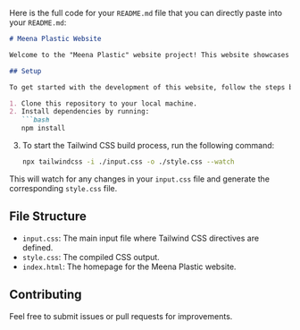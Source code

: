 Here is the full code for your `README.md` file that you can directly paste into your `README.md`:

```markdown
# Meena Plastic Website

Welcome to the "Meena Plastic" website project! This website showcases products and services offered by Meena Plastic. 

## Setup

To get started with the development of this website, follow the steps below:

1. Clone this repository to your local machine.
2. Install dependencies by running:
   ```bash
   npm install
   ```
3. To start the Tailwind CSS build process, run the following command:
   ```bash
   npx tailwindcss -i ./input.css -o ./style.css --watch
   ```

This will watch for any changes in your `input.css` file and generate the corresponding `style.css` file.

## File Structure

- `input.css`: The main input file where Tailwind CSS directives are defined.
- `style.css`: The compiled CSS output.
- `index.html`: The homepage for the Meena Plastic website.

## Contributing

Feel free to submit issues or pull requests for improvements.
